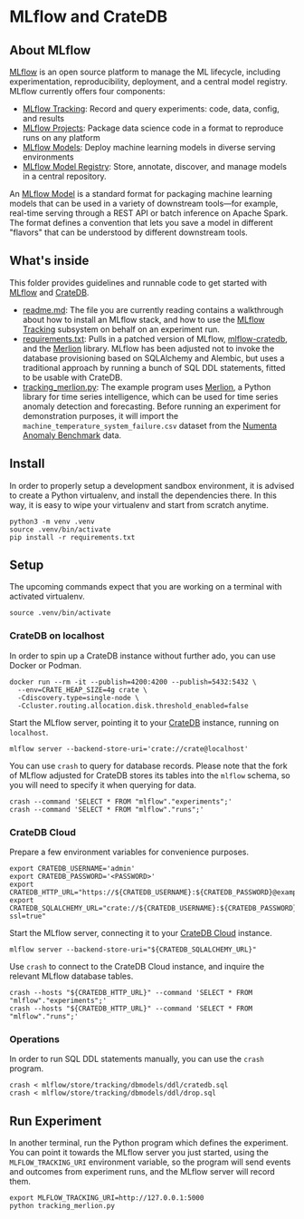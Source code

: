 # MLflow and CrateDB


## About MLflow

[MLflow] is an open source platform to manage the ML lifecycle, including
experimentation, reproducibility, deployment, and a central model registry.
MLflow currently offers four components:

- [MLflow Tracking]\: Record and query experiments: code, data, config, and results
- [MLflow Projects]\: Package data science code in a format to reproduce runs on any platform
- [MLflow Models]\: Deploy machine learning models in diverse serving environments
- [MLflow Model Registry]\: Store, annotate, discover, and manage models in a central repository.

An [MLflow Model][MLflow Models] is a standard format for packaging machine
learning models that can be used in a variety of downstream tools—for example,
real-time serving through a REST API or batch inference on Apache Spark. The
format defines a convention that lets you save a model in different "flavors"
that can be understood by different downstream tools.


## What's inside

This folder provides guidelines and runnable code to get started with [MLflow]
and [CrateDB].

- [readme.md](readme.md): The file you are currently reading contains a walkthrough
  about how to install an MLflow stack, and how to use the [MLflow Tracking]
  subsystem on behalf on an experiment run.
- [requirements.txt](requirements.txt): Pulls in a patched version of MLflow,
  [mlflow-cratedb], and the [Merlion] library. MLflow has been adjusted not to
  invoke the database provisioning based on SQLAlchemy and Alembic, but uses a
  traditional approach by running a bunch of SQL DDL statements, fitted to be
  usable with CrateDB.
- [tracking_merlion.py](tracking_merlion.py): The example program uses [Merlion],
  a Python library for time series intelligence, which can be used for time series
  anomaly detection and forecasting. Before running an experiment for demonstration
  purposes, it will import the `machine_temperature_system_failure.csv` dataset
  from the [Numenta Anomaly Benchmark] data.


## Install

In order to properly setup a development sandbox environment, it is advised
to create a Python virtualenv, and install the dependencies there. In this
way, it is easy to wipe your virtualenv and start from scratch anytime.

```shell
python3 -m venv .venv
source .venv/bin/activate
pip install -r requirements.txt
```


## Setup

The upcoming commands expect that you are working on a terminal with
activated virtualenv.
```shell
source .venv/bin/activate
```

### CrateDB on localhost

In order to spin up a CrateDB instance without further ado, you can use
Docker or Podman.
```shell
docker run --rm -it --publish=4200:4200 --publish=5432:5432 \
  --env=CRATE_HEAP_SIZE=4g crate \
  -Cdiscovery.type=single-node \
  -Ccluster.routing.allocation.disk.threshold_enabled=false
```

Start the MLflow server, pointing it to your [CrateDB] instance,
running on `localhost`.
```shell
mlflow server --backend-store-uri='crate://crate@localhost'
```

You can use `crash` to query for database records. Please note that the fork
of MLflow adjusted for CrateDB stores its tables into the `mlflow` schema,
so you will need to specify it when querying for data.
```shell
crash --command 'SELECT * FROM "mlflow"."experiments";'
crash --command 'SELECT * FROM "mlflow"."runs";'
```

### CrateDB Cloud

Prepare a few environment variables for convenience purposes.
```shell
export CRATEDB_USERNAME='admin'
export CRATEDB_PASSWORD='<PASSWORD>'
export CRATEDB_HTTP_URL="https://${CRATEDB_USERNAME}:${CRATEDB_PASSWORD}@example.aks1.westeurope.azure.cratedb.net:4200"
export CRATEDB_SQLALCHEMY_URL="crate://${CRATEDB_USERNAME}:${CRATEDB_PASSWORD}@example.aks1.westeurope.azure.cratedb.net:4200?ssl=true"
```

Start the MLflow server, connecting it to your [CrateDB Cloud] instance.
```shell
mlflow server --backend-store-uri="${CRATEDB_SQLALCHEMY_URL}"
```

Use `crash` to connect to the CrateDB Cloud instance, and inquire the relevant
MLflow database tables.
```shell
crash --hosts "${CRATEDB_HTTP_URL}" --command 'SELECT * FROM "mlflow"."experiments";'
crash --hosts "${CRATEDB_HTTP_URL}" --command 'SELECT * FROM "mlflow"."runs";'
```

### Operations
In order to run SQL DDL statements manually, you can use the `crash` program.
```shell
crash < mlflow/store/tracking/dbmodels/ddl/cratedb.sql
crash < mlflow/store/tracking/dbmodels/ddl/drop.sql
```


## Run Experiment
In another terminal, run the Python program which defines the experiment. You can
point it towards the MLflow server you just started, using the `MLFLOW_TRACKING_URI`
environment variable, so the program will send events and outcomes from experiment
runs, and the MLflow server will record them.

```shell
export MLFLOW_TRACKING_URI=http://127.0.0.1:5000
python tracking_merlion.py
```



[CrateDB]: https://github.com/crate/crate
[CrateDB Cloud]: https://console.cratedb.cloud/
[Merlion]: https://pypi.org/project/salesforce-merlion/
[MLflow]: https://mlflow.org/
[mlflow-cratedb]: https://github.com/crate-workbench/mlflow-cratedb
[MLflow Models]: https://mlflow.org/docs/latest/models.html
[MLflow Model Registry]: https://mlflow.org/docs/latest/model-registry.html
[MLflow Projects]: https://mlflow.org/docs/latest/projects.html
[MLflow Tracking]: https://mlflow.org/docs/latest/tracking.html
[Numenta Anomaly Benchmark]: https://github.com/numenta/NAB
